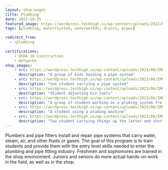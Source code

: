 ```yaml
---
layout: shop-pages
title: Plumbing
date: 2022-10-25
featured_image: https://wordpress.techhigh.us/wp-content/uploads/2022/04/sigmund-4CNNH2KEjhc-unsplash-1.jpg
tags: [plumbing, water+system, waterworkds, drains, pipes]

redirect_from: 
  - /plumbing
  
certifications:
    - OSHA 10 Construction
    - Hotworks
shop_images:
    - src: https://wordpress.techhigh.us/wp-content/uploads/2023/06/IMG_4598.HEIC.jpg
      description: "A group of kids buiding a pipe system"
    - src: https://wordpress.techhigh.us/wp-content/uploads/2023/06/IMG_4590.HEIC.jpg
      description: "two student carrying a pipe system"
    - src: https://wordpress.techhigh.us/wp-content/uploads/2023/06/IMG_3663.HEIC.jpg
      description: "Student adjusting his tools"
    - src: https://wordpress.techhigh.us/wp-content/uploads/2023/06/IMG_7973.HEIC.jpg
      description: "A group of student working on a pluming system fro a sink"
    - src: https://wordpress.techhigh.us/wp-content/uploads/2023/06/IMG_7950.HEIC.jpg
      description: "A student using a pluming machine"
    - src: https://wordpress.techhigh.us/wp-content/uploads/2023/06/IMG_3648.HEIC.jpg
      description: "Two student carrying things up the latter and storing it"
---
```


Plumbers and pipe fitters install and repair pipe systems that carry water, steam, air, and other fluids or gases. The goal of this program is to train students and provide them with the entry level skills needed to enter the plumbing and pipe fitting industry. Freshmen and sophomores are trained in the shop environment. Juniors and seniors do more actual hands-on work in the field, as well as in the shop.





